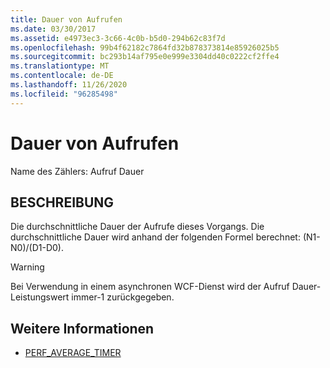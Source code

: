 ```yaml
---
title: Dauer von Aufrufen
ms.date: 03/30/2017
ms.assetid: e4973ec3-3c66-4c0b-b5d0-294b62c83f7d
ms.openlocfilehash: 99b4f62182c7864fd32b878373814e85926025b5
ms.sourcegitcommit: bc293b14af795e0e999e3304dd40c0222cf2ffe4
ms.translationtype: MT
ms.contentlocale: de-DE
ms.lasthandoff: 11/26/2020
ms.locfileid: "96285498"
---
```

# <a name="calls-duration"></a>Dauer von Aufrufen

Name des Zählers: Aufruf Dauer  
  
## <a name="description"></a>BESCHREIBUNG  

 Die durchschnittliche Dauer der Aufrufe dieses Vorgangs. Die durchschnittliche Dauer wird anhand der folgenden Formel berechnet: (N1-N0)/(D1-D0).  
  
> [!WARNING]
> Bei Verwendung in einem asynchronen WCF-Dienst wird der Aufruf Dauer-Leistungswert immer-1 zurückgegeben.  
  
## <a name="see-also"></a>Weitere Informationen

- [PERF_AVERAGE_TIMER](/previous-versions/windows/embedded/ms938538(v=msdn.10))
